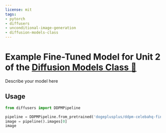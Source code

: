 ```yaml
---
license: mit
tags:
- pytorch
- diffusers
- unconditional-image-generation
- diffusion-models-class
---
```


# Example Fine-Tuned Model for Unit 2 of the [Diffusion Models Class 🧨](https://github.com/huggingface/diffusion-models-class)

Describe your model here

## Usage

```python
from diffusers import DDPMPipeline

pipeline = DDPMPipeline.from_pretrained('dogeplusplus/ddpm-celebahq-finetuned-butterflies-2epochs')
image = pipeline().images[0]
image
```
